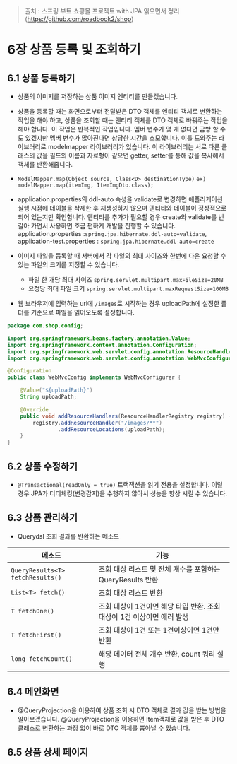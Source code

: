 > 출처 :  스프링 부트 쇼핑몰 프로젝트 with JPA 읽으면서 정리 (https://github.com/roadbook2/shop)

# 6장 상품 등록 및 조회하기
## 6.1 상품 등록하기
- 상품의 이미지를 저장하는 상품 이미지 엔티티를 만들겠습니다.
- 상품을 등록할 때는 화면으로부터 전달받은 DTO 객체를 엔티티 객체로 변환하는 작업을 해야 하고, 상품을 조회할 때는 엔티티 객체를 DTO 객체로 바꿔주는 작업을 해야 합니다.
이 작업은 반복적인 작업입니다. 멤버 변수가 몇 개 없다면 금방 할 수도 있겠지만 멤버 변수가 많아진다면 상당한 시간을 소모합니다.
이를 도와주는 라이브러리로 modelmapper 라이브러리가 있습니다. 이 라이브러리는 서로 다른 클래스의 값을 필드의 이름과 자료형이 같으면 getter, setter를 통해 값을 복사해서 객체를 반환해줍니다.
- `ModelMapper.map(Object source, Class<D> destinationType)` `ex) modelMapper.map(itemImg, ItemImgDto.class);`
- application.properties의 ddl-auto 속성을 validate로 변경하면 애플리케이션 실행 시점에 테이블을 삭제한 후 재생성하지 않으며 엔티티와 테이블이
정상적으로 되어 있는지만 확인합니다. 엔티티를 추가가 필요할 경우 create와 validate를 번갈아 가면서 사용하면 조금 편하게 개발을 진행할 수 있습니다.
application.properties :`spring.jpa.hibernate.ddl-auto=validate`, application-test.properties : `spring.jpa.hibernate.ddl-auto=create`
- 이미지 파일을 등록할 때 서버에서 각 파일의 최대 사이즈와 한번에 다운 요청할 수 있는 파일의 크기를 지정할 수 있습니다.
    * 파일 한 개당 최대 사이즈 `spring.servlet.multipart.maxFileSize=20MB`
    * 요청당 최대 파일 크기 `spring.servlet.multipart.maxRequestSize=100MB`

- 웹 브라우저에 입력하는 url에 `/images`로 시작하는 경우 uploadPath에 설정한 폴더를 기준으로 파일을 읽어오도록 설정합니다.
```java
package com.shop.config;

import org.springframework.beans.factory.annotation.Value;
import org.springframework.context.annotation.Configuration;
import org.springframework.web.servlet.config.annotation.ResourceHandlerRegistry;
import org.springframework.web.servlet.config.annotation.WebMvcConfigurer;

@Configuration
public class WebMvcConfig implements WebMvcConfigurer {

    @Value("${uploadPath}")
    String uploadPath;

    @Override
    public void addResourceHandlers(ResourceHandlerRegistry registry) {
        registry.addResourceHandler("/images/**")
                .addResourceLocations(uploadPath);
    }
}
```

## 6.2 상품 수정하기
- `@Transactional(readOnly = true)` 트랙잭션을 읽기 전용을 설정합니다. 이럴 경우 JPA가 더티체킹(변경감지)을 수행하지 않아서 성능을 향상 시킬 수 있습니다.

## 6.3 상품 관리하기
- Querydsl 조회 결과를 반환하는 메소드

| 메소드                               | 기능                                          |
|-----------------------------------|---------------------------------------------|
| `QueryResults<T> fetchResults()`  | 조회 대상 리스트 및 전체 개수를 포함하는 QueryResults 반환     |
| `List<T> fetch()`                 | 조회 대상 리스트 반환                                |
| `T fetchOne()`                    | 조회 대상이 1건이면 해당 타입 반환. 조회 대상이 1건 이상이면 에러 발생  |
| `T fetchFirst()`                  | 조회 대상이 1건 또는 1건이상이면 1건만 반환                  |
| `long fetchCount()`               | 해당 데이터 전체 개수 반환, count 쿼리 실행                |

## 6.4 메인화면
- @QueryProjection을 이용하여 상품 조회 시 DTO 객체로 결과 값을 받는 방법을 알아보겠습니다. @QueryProjection을 이용하면 Item객체로 값을 받은 후 DTO 클래스로 변환하는 과정 없이
바로 DTO 객체를 뽑아낼 수 있습니다.

## 6.5 상품 상세 페이지